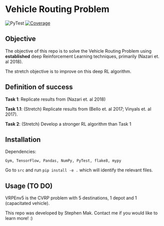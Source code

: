 # Vehicle Routing Problem

![PyTest](https://github.com/ifm-mag/01_vrp/workflows/PyTest/badge.svg) [![Coverage](https://codecov.io/gh/ifm-mag/01_vrp/branch/master/graph/badge.svg&service=github)](https://codecov.io/gh/ifm-mag/01_vrp)


## Objective
The objective of this repo is to solve the Vehicle Routing Problem using **established** deep Reinforcement Learning techniques, primarily (Nazari et. al 2018).

The stretch objective is to improve on this deep RL algorithm.

## Definition of success
**Task 1**: Replicate results from (Nazari et. al 2018)

**Task 1.1**: (Stretch) Replicate results from (Bello et. al 2017; Vinyals et. al 2017).

**Task 2**: (Stretch) Develop a stronger RL algorithm than Task 1

## Installation
Dependencies:

`Gym, TensorFlow, Pandas, NumPy, PyTest, flake8, mypy`

Go to `src` and run `pip install -e .` which will identify the relevant files.

## Usage (TO DO)
VRPEnv5 is the CVRP problem with 5 destinations, 1 depot and 1 (capacitated vehicle).


This repo was developed by Stephen Mak. Contact me if you would like to learn more! :)